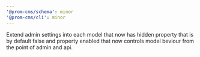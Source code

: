 ```yaml
---
'@prom-cms/schema': minor
'@prom-cms/cli': minor
---
```


Extend admin settings into each model that now has hidden property that is by default false and property enabled that now controls model beviour from the point of admin and api.
